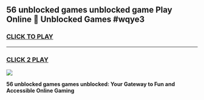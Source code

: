 
## 56 unblocked games unblocked game Play Online 👋 Unblocked Games #wqye3
<h3>
<a href="https://premium.freeplayer.one?title=56_unblocked_games&ref=21F">CLICK TO PLAY</a></h3>
<hr>

<h3>
<a href="https://premium.freeplayer.one?title=56_unblocked_games&ref=21F">CLICK 2 PLAY</a>
  
</h3>

<a href="https://premium.freeplayer.one?title=56_unblocked_games&ref=21F/"><img src="https://clearcache.store/games.png"></a>


**56 unblocked games games unblocked: Your Gateway to Fun and Accessible Online Gaming**
